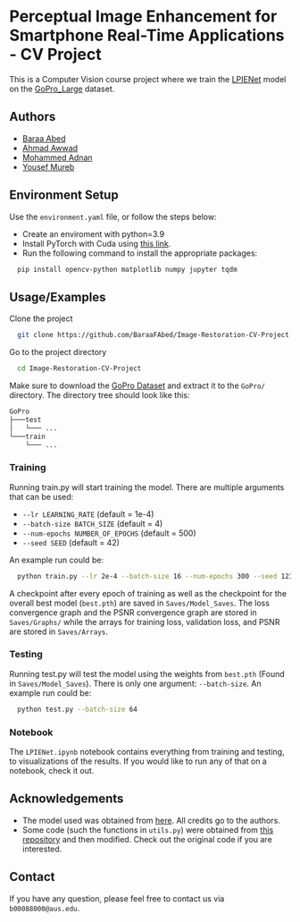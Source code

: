 
# Perceptual Image Enhancement for Smartphone Real-Time Applications - CV Project

This is a Computer Vision course project where we train the [LPIENet](https://arxiv.org/pdf/2210.13552) model on the [GoPro_Large](https://seungjunnah.github.io/Datasets/gopro.html) dataset.


## Authors

- [Baraa Abed](https://github.com/BaraaFAbed)
- [Ahmad Awwad](https://github.com/41686d6564)
- [Mohammed Adnan](https://github.com/Hamody23)
- [Yousef Mureb](https://github.com/yousefmureb)


## Environment Setup

Use the `environment.yaml` file, or follow the steps below:
*  Create an enviroment with python=3.9 
*  Install PyTorch with Cuda using [this link](https://pytorch.org/get-started/locally/).
*  Run the following command to install the appropriate packages:

```bash
  pip install opencv-python matplotlib numpy jupyter tqdm

```

## Usage/Examples

Clone the project

```bash
  git clone https://github.com/BaraaFAbed/Image-Restoration-CV-Project.git
```

Go to the project directory

```bash
  cd Image-Restoration-CV-Project
```

Make sure to download the [GoPro Dataset](https://seungjunnah.github.io/Datasets/gopro.html) and extract it to the `GoPro/` directory. The directory tree should look like this:

```bash
GoPro
├───test
│   └─── ...
└───train
    └─── ...
```

### Training

Running train.py will start training the model. There are multiple arguments that can be used:

* `--lr LEARNING_RATE` (default = 1e-4)
* `--batch-size BATCH_SIZE` (default = 4)
* `--num-epochs NUMBER_OF_EPOCHS` (default = 500)
* `--seed SEED` (default = 42)

An example run could be:

```bash
  python train.py --lr 2e-4 --batch-size 16 --num-epochs 300 --seed 123
```

A checkpoint after every epoch of training as well as the checkpoint for the overall best model (`best.pth`) are saved in `Saves/Model_Saves`.  The loss convergence graph and the PSNR convergence graph are stored in `Saves/Graphs/` while the arrays for training loss, validation loss, and PSNR are stored in `Saves/Arrays`. 

### Testing

Running test.py will test the model using the weights from `best.pth` (Found in `Saves/Model_Saves`). There is only one argument: `--batch-size`. An example run could be:

```bash
  python test.py --batch-size 64
```

### Notebook

The `LPIENet.ipynb` notebook contains everything from training and testing, to visualizations of the results. If you would like to run any of that on a notebook, check it out.  


## Acknowledgements

* The model used was obtained from [here](https://github.com/mv-lab/AISP). All credits go to the authors. 
* Some code (such the functions in `utils.py`) were obtained from [this repository](https://github.com/yjn870/SRCNN-pytorch/) and then modified. Check out the original code if you are interested.  

## Contact

If you have any question, please feel free to contact us via `b00088000@aus.edu`.


